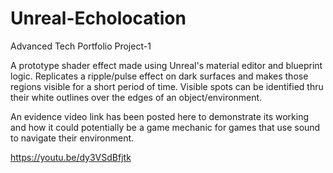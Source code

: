 # Unreal-Echolocation
Advanced Tech Portfolio Project-1

A prototype shader effect made using Unreal's material editor and blueprint logic. Replicates a ripple/pulse effect on dark surfaces and makes those regions visible for a short period of time. Visible spots can be identified thru their white outlines over the edges of an object/environment.

An evidence video link has been posted here to demonstrate its working and how it could potentially be a game mechanic for games that use sound to navigate their environment.

https://youtu.be/dy3VSdBfjtk
